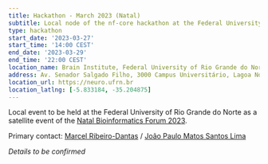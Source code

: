 ```yaml
---
title: Hackathon - March 2023 (Natal)
subtitle: Local node of the nf-core hackathon at the Federal University of Rio Grande do Norte
type: hackathon
start_date: '2023-03-27'
start_time: '14:00 CEST'
end_date: '2023-03-29'
end_time: '22:00 CEST'
location_name: Brain Institute, Federal University of Rio Grande do Norte
address: Av. Senador Salgado Filho, 3000 Campus Universitário, Lagoa Nova - Natal / RN 59078-900
location_url: https://neuro.ufrn.br
location_latlng: [-5.833184, -35.204875]
---
```


Local event to be held at the Federal University of Rio Grande do Norte as a satellite event of the [Natal Bioinformatics Forum 2023](https://bioinfo.imd.ufrn.br/nbf).

Primary contact: [<i class="fab fa-slack"></i> Marcel Ribeiro-Dantas](https://nfcore.slack.com/team/U03932BSX1V) / [João Paulo Matos Santos Lima](https://sigaa.ufrn.br/sigaa/public/docente/portal.jsf?siape=1513597)

_Details to be confirmed_
